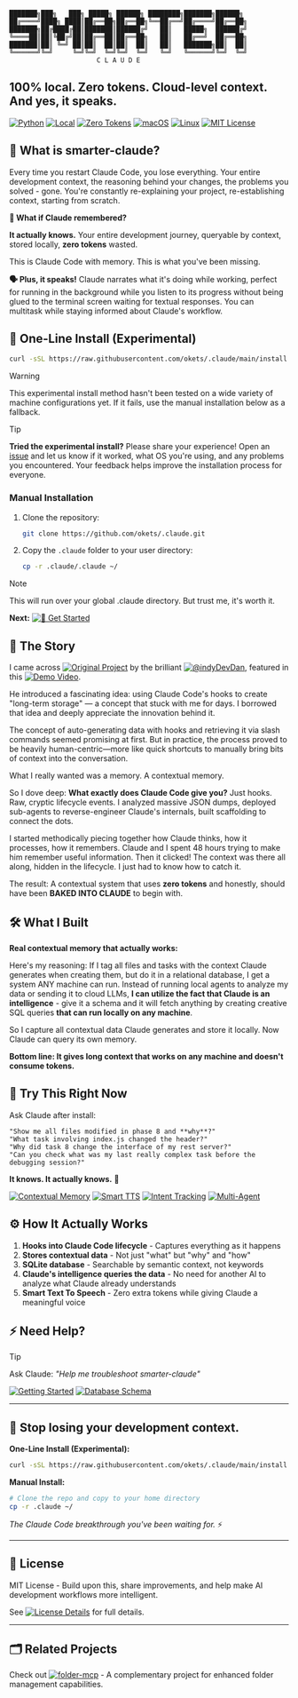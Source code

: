 ```
███████╗███╗   ███╗ █████╗ ██████╗ ████████╗███████╗██████╗ 
██╔════╝████╗ ████║██╔══██╗██╔══██╗╚══██╔══╝██╔════╝██╔══██╗
███████╗██╔████╔██║███████║██████╔╝   ██║   █████╗  ██████╔╝
╚════██║██║╚██╔╝██║██╔══██║██╔══██╗   ██║   ██╔══╝  ██╔══██╗
███████║██║ ╚═╝ ██║██║  ██║██║  ██║   ██║   ███████╗██║  ██║
╚══════╝╚═╝     ╚═╝╚═╝  ╚═╝╚═╝  ╚═╝   ╚═╝   ╚══════╝╚═╝  ╚═╝
                      C L A U D E
```

## **100% local. Zero tokens. Cloud-level context. And yes, it speaks.**

[![Python](https://img.shields.io/badge/Python-3.8+-blue?logo=python)](https://python.org)
[![Local](https://img.shields.io/badge/100%25-Local-green?logo=home)](https://github.com/okets/.claude)
[![Zero Tokens](https://img.shields.io/badge/Zero-Tokens-orange?logo=coin)](https://github.com/okets/.claude)
[![macOS](https://img.shields.io/badge/macOS-Compatible-black?logo=apple)](https://github.com/okets/.claude)
[![Linux](https://img.shields.io/badge/Linux-Compatible-yellow?logo=linux)](https://github.com/okets/.claude)
[![MIT License](https://img.shields.io/badge/License-MIT-green)](LICENSE)

## 🤔 What is smarter-claude?

Every time you restart Claude Code, you lose everything. Your entire development context, the reasoning behind your changes, the problems you solved - gone. You're constantly re-explaining your project, re-establishing context, starting from scratch.

**🧠 What if Claude remembered?**

**It actually knows.** Your entire development journey, queryable by context, stored locally, **zero tokens** wasted.

This is Claude Code with memory. This is what you've been missing.

**🗣️ Plus, it speaks!** Claude narrates what it's doing while working, perfect for running in the background while you listen to its progress without being glued to the terminal screen waiting for textual responses. You can multitask while staying informed about Claude's workflow.

## 🚀 One-Line Install (Experimental)

```bash
curl -sSL https://raw.githubusercontent.com/okets/.claude/main/install.sh | bash
```

> [!WARNING]
> This experimental install method hasn't been tested on a wide variety of machine configurations yet. If it fails, use the manual installation below as a fallback.

> [!TIP]
> **Tried the experimental install?** Please share your experience! Open an [issue](https://github.com/okets/.claude/issues) and let us know if it worked, what OS you're using, and any problems you encountered. Your feedback helps improve the installation process for everyone.

### Manual Installation

1. Clone the repository:
   ```bash
   git clone https://github.com/okets/.claude.git
   ```
2. Copy the `.claude` folder to your user directory:
   ```bash
   cp -r .claude/.claude ~/
   ```

> [!NOTE]
> This will run over your global .claude directory. But trust me, it's worth it.

**Next:** [![🚀 Get Started](https://img.shields.io/badge/🚀_Get_Started-Complete_Setup_Guide-green?style=for-the-badge)](GETTING_STARTED.md)

## 📖 The Story
I came across [![Original Project](https://img.shields.io/badge/📂_Original-Project-blue)](https://github.com/disler/claude-code-hooks-mastery) by the brilliant [![@indyDevDan](https://img.shields.io/badge/👨‍💻_@indyDevDan-YouTube-red)](https://www.youtube.com/@indyDevDan), featured in this [![Demo Video](https://img.shields.io/badge/🎥_Demo-Video-red)](https://www.youtube.com/watch?v=J5B9UGTuNoM).

He introduced a fascinating idea: using Claude Code's hooks to create "long-term storage" — a concept that stuck with me for days. I borrowed that idea and deeply appreciate the innovation behind it.

The concept of auto-generating data with hooks and retrieving it via slash commands seemed promising at first. But in practice, the process proved to be heavily human-centric—more like quick shortcuts to manually bring bits of context into the conversation.

What I really wanted was a memory.
A contextual memory.

So I dove deep: **What exactly does Claude Code give you?** Just hooks. Raw, cryptic lifecycle events. I analyzed massive JSON dumps, deployed sub-agents to reverse-engineer Claude's internals, built scaffolding to connect the dots. 

I started methodically piecing together how Claude thinks, how it processes, how it remembers. Claude and I spent 48 hours trying to make him remember useful information. Then it clicked! The context was there all along, hidden in the lifecycle. I just had to know how to catch it.

The result: A contextual system that uses **zero tokens** and honestly, should have been **BAKED INTO CLAUDE** to begin with.

## 🛠️ What I Built

**Real contextual memory that actually works:**

Here's my reasoning: If I tag all files and tasks with the context Claude generates when creating them, but do it in a relational database, I get a system ANY machine can run. Instead of running local agents to analyze my data or sending it to cloud LLMs, **I can utilize the fact that Claude is an intelligence** - give it a schema and it will fetch anything by creating creative SQL queries **that can run locally on any machine**.

So I capture all contextual data Claude generates and store it locally. Now Claude can query its own memory.

**Bottom line: It gives long context that works on any machine and doesn't consume tokens.**

## 🎯 Try This Right Now

Ask Claude after install:
```
"Show me all files modified in phase 8 and **why**?"
"What task involving index.js changed the header?"
"Why did task 8 change the interface of my rest server?"
"Can you check what was my last really complex task before the debugging session?"
```

**It knows. It actually knows.** 🤯

[![Contextual Memory](https://img.shields.io/badge/🧠_Contextual-Memory-purple)](developer-docs/DATABASE_SCHEMA.md)
[![Smart TTS](https://img.shields.io/badge/🔊_Smart-TTS-blue)](GETTING_STARTED.md#tts-voice-configuration)
[![Intent Tracking](https://img.shields.io/badge/🎯_Intent-Tracking-green)](developer-docs/DATABASE_SCHEMA.md)
[![Multi-Agent](https://img.shields.io/badge/🤖_Multi-Agent_Support-orange)](developer-docs/DATABASE_SCHEMA.md)

## ⚙️ How It Actually Works

1. **Hooks into Claude Code lifecycle** - Captures everything as it happens
2. **Stores contextual data** - Not just "what" but "why" and "how"
3. **SQLite database** - Searchable by semantic context, not keywords
4. **Claude's intelligence queries the data** - No need for another AI to analyze what Claude already understands
5. **Smart Text To Speech** - Zero extra tokens while giving Claude a meaningful voice

## ⚡ Need Help?

> [!TIP]
> Ask Claude: *"Help me troubleshoot smarter-claude"*

[![Getting Started](https://img.shields.io/badge/📖_Getting_Started-Complete_Setup_Guide-blue)](GETTING_STARTED.md)
[![Database Schema](https://img.shields.io/badge/📊_Database_Schema-Query_Patterns_&_Examples-green)](developer-docs/DATABASE_SCHEMA.md)

---

## 🚀 Stop losing your development context.

**One-Line Install (Experimental):**
```bash
curl -sSL https://raw.githubusercontent.com/okets/.claude/main/install.sh  | bash
```

**Manual Install:**
```bash
# Clone the repo and copy to your home directory
cp -r .claude ~/
```

*The Claude Code breakthrough you've been waiting for.* ⚡

---

## 📄 License

MIT License - Build upon this, share improvements, and help make AI development workflows more intelligent.

See [![License Details](https://img.shields.io/badge/📄_License-Details-green)](LICENSE) for full details.

---

## 🗂️ Related Projects

Check out [![folder-mcp](https://img.shields.io/badge/📁_folder--mcp-GitHub-blue?logo=github)](https://github.com/okets/folder-mcp) - A complementary project for enhanced folder management capabilities.
